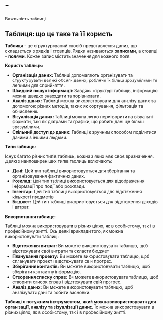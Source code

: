 # -
Важливість таблиці
## Таблиця: що це таке та її користь

**Таблиця** - це структурований спосіб представлення даних, що складається з рядків і стовпців. Рядки називаються **записами**, а стовпці - **полями**. Кожен запис містить значення для кожного поля.

**Користь таблиць:**

* **Організація даних:** Таблиці  допомагають організувати та структурувати великі обсяги даних, роблячи їх більш зрозумілими та легкими для сприйняття.
* **Швидкий пошук інформації:** Завдяки структурі таблиць, інформацію можна швидко знаходити та порівнювати.
* **Аналіз даних:** Таблиці  можна використовувати для аналізу даних за допомогою різних методів, таких як сортування, фільтрація та обчислення.
* **Візуалізація даних:** Таблиці  можна легко перетворити на візуальні формати, такі як діаграми та графіки, що робить дані ще більш зрозумілими.
* **Спільний доступ до даних:** Таблиці  є зручним способом  поділитися даними з іншими людьми.

**Типи таблиць:**

Існує багато різних типів таблиць, кожна з яких має своє призначення. Деякі з найпоширеніших типів таблиць включають:

* **Дані:** Цей тип таблиці використовується для зберігання та організовування фактичних даних.
* **Розклад:** Цей тип таблиці використовується для відображення інформації про події або розклади.
* **Інвентар:** Цей тип таблиці використовується для відстеження кількості предметів.
* **Бюджет:** Цей тип таблиці використовується для відстеження доходів і витрат.

**Використання таблиць:**

Таблиці  можна використовувати в різних цілях, як в особистому, так і в професійному житті. Ось деякі приклади того, як можна використовувати таблиці:

* **Відстеження витрат:** Ви можете використовувати таблицю, щоб відстежувати свої витрати та скласти бюджет.
* **Планування проекту:** Ви можете використовувати таблицю, щоб спланувати проект і відстежувати свій прогрес.
* **Зберігання контактів:** Ви можете використовувати таблицю, щоб зберігати контактну інформацію.
* **Створення списку справ:** Ви можете використовувати таблицю, щоб створити список справ і відстежувати свій прогрес.
* **Аналіз даних:** Ви можете використовувати таблицю, щоб аналізувати дані та робити висновки.

**Таблиці  є потужним інструментом, який можна використовувати для організації, аналізу та візуалізації даних.** Їх можна використовувати в різних цілях, як в особистому, так і в професійному житті.




